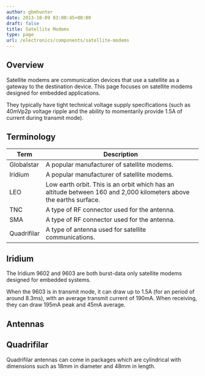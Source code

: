```yaml
---
author: gbmhunter
date: 2013-10-09 03:00:45+00:00
draft: false
title: Satellite Modems
type: page
url: /electronics/components/satellite-modems
---
```


## Overview

Satellite modems are communication devices that use a satellite as a gateway to the destination device. This page focuses on satellite modems designed for embedded applications.

They typically have tight technical voltage supply specifications (such as 40mVp2p voltage ripple and the ability to momentarily provide 1.5A of current during transmit mode).

## Terminology

<table>
    <thead>
        <tr>
            <th>Term</th>
            <th>Description</th>
        </tr>
    </thead>
<tbody >
<tr >

<td >Globalstar
</td>

<td >A popular manufacturer of satellite modems.
</td>
</tr>
<tr >

<td >Iridium
</td>

<td >A popular manufacturer of satellite modems.
</td>
</tr>
<tr >

<td >LEO
</td>

<td >Low earth orbit. This is an orbit which has an altitude between 160 and 2,000 kilometers above the earths surface.
</td>
</tr>
<tr >

<td >TNC
</td>

<td >A type of RF connector used for the antenna.
</td>
</tr>
<tr >

<td >SMA
</td>

<td >A type of RF connector used for the antenna.
</td>
</tr>
<tr >

<td >Quadrifilar
</td>

<td >A type of antenna used for satellite communications.
</td>
</tr>
</tbody>
</table>

## Iridium

The Iridium 9602 and 9603 are both burst-data only satellite modems designed for embedded systems.

When the 9603 is in transmit mode, it can draw up to 1.5A (for an period of around 8.3ms), with an average transmit current of 190mA. When receiving, they can draw 195mA peak and 45mA average.

## Antennas

## Quadrifilar

Quadrifilar antennas can come in packages which are cylindrical with dimensions such as 18mm in diameter and 48mm in length.
